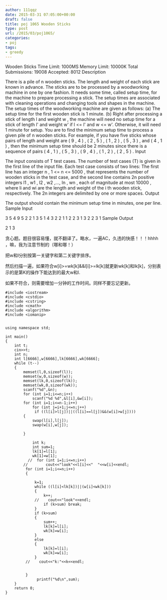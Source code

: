 ```yaml
---
author: 111qqz
date: 2015-03-31 07:05:00+00:00
draft: false
title: poj 1065 Wooden Sticks
type: post
url: /2015/03/poj1065/
categories:
- poj
tags:
- greedy
---
```


Wooden Sticks
Time Limit: 1000MS Memory Limit: 10000K
Total Submissions: 19008 Accepted: 8012
Description

There is a pile of n wooden sticks. The length and weight of each stick are known in advance. The sticks are to be processed by a woodworking machine in one by one fashion. It needs some time, called setup time, for the machine to prepare processing a stick. The setup times are associated with cleaning operations and changing tools and shapes in the machine. The setup times of the woodworking machine are given as follows:
(a) The setup time for the first wooden stick is 1 minute.
(b) Right after processing a stick of length l and weight w , the machine will need no setup time for a stick of length l' and weight w' if l <= l' and w <= w'. Otherwise, it will need 1 minute for setup.
You are to find the minimum setup time to process a given pile of n wooden sticks. For example, if you have five sticks whose pairs of length and weight are ( 9 , 4 ) , ( 2 , 5 ) , ( 1 , 2 ) , ( 5 , 3 ) , and ( 4 , 1 ) , then the minimum setup time should be 2 minutes since there is a sequence of pairs ( 4 , 1 ) , ( 5 , 3 ) , ( 9 , 4 ) , ( 1 , 2 ) , ( 2 , 5 ) .
Input

The input consists of T test cases. The number of test cases (T) is given in the first line of the input file. Each test case consists of two lines: The first line has an integer n , 1 <= n <= 5000 , that represents the number of wooden sticks in the test case, and the second line contains 2n positive integers l1 , w1 , l2 , w2 ,..., ln , wn , each of magnitude at most 10000 , where li and wi are the length and weight of the i th wooden stick, respectively. The 2n integers are delimited by one or more spaces.
Output

The output should contain the minimum setup time in minutes, one per line.
Sample Input

3
5
4 9 5 2 2 1 3 5 1 4
3
2 2 1 1 2 2
3
1 3 2 2 3 1
Sample Output

2
1
3







贪心题。题目很容易懂，就不翻译了。略水，一遍AC，久违的快感！！！hhhh ，嘛，我为注意节制的（哪和哪！）

把w和l分别按第一关键字和第二关键字排序。

然后扫描一遍，如果符合w[i]>=wk[k]&&l[i]>=lk[k]就更新wk[k]和lk[k]，分别表示的是第K的操作下能达到的最大w和l.

如果不符合，则需要增加一分钟的工作时间。同样不要忘记更新。
 

    
    #include <iostream>
    #include <cstdio>
    #include <cstring>
    #include <cmath>
    #include <algorithm>
    #include <iomanip>
    
    
    using namespace std;
    
    int main()
    {
        int t;
        cin>>t;
        int n;
        int l[6666],w[6666],lk[6666],wk[6666];
        while (t--)
        {
            memset(l,0,sizeof(l));
            memset(w,0,sizeof(w));
            memset(lk,0,sizeof(lk));
            memset(wk,0,sizeof(wk));
            scanf("%d",&n);
            for (int i=1;i<=n;i++)
                scanf("%d %d",&l[i],&w[i]);
            for (int i=1;i<=n-1;i++)
                for (int j=i+1;j<=n;j++)
                 if ((l[i]>l[j])||((l[i]==l[j])&&(w[i]>w[j])))
            {
                swap(l[i],l[j]);
                swap(w[i],w[j]);
    
            }
    
                int k;
                int sum=1;
                lk[1]=l[1];
                wk[1]=w[1];
              //  for (int i=1;i<=n;i++)
            //        cout<<"look"<<l[i]<<"  "<<w[i]<<endl;
             for (int i=1;i<=n;i++)
             {
    
                 k=1;
                 while ((l[i]<lk[k])||(w[i]<wk[k]))
                 {
                     k++;
                 //    cout<<"look"<<endl;
                     if (k>sum) break;
                 }
                 if (k>sum)
                 {
                     sum++;
                     lk[k]=l[i];
                     wk[k]=w[i];
                 }
                 else
                 {
                     lk[k]=l[i];
                     wk[k]=w[i];
                 }
             //    cout<<"k:"<<k<<endl;
    
    
             }
                  printf("%d\n",sum);
        }
        return 0;
    }



